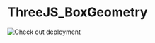 # ThreeJS_BoxGeometry
 ![Check out deployment](https://shankhajit-sen.github.io/ThreeJS_BoxGeometry/)
